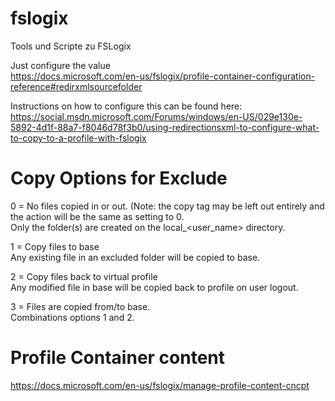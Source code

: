 # fslogix
Tools und Scripte zu FSLogix
  
Just configure the value  
https://docs.microsoft.com/en-us/fslogix/profile-container-configuration-reference#redirxmlsourcefolder
  
Instructions on how to configure this can be found here:  
https://social.msdn.microsoft.com/Forums/windows/en-US/029e130e-5892-4d1f-88a7-f8046d78f3b0/using-redirectionsxml-to-configure-what-to-copy-to-a-profile-with-fslogix

# Copy Options for Exclude
0 = No files copied in or out. (Note: the copy tag may be left out entirely and the action will be the same as setting to 0.  
Only the folder(s) are created on the local_<user_name> directory.  
  
1 = Copy files to base  
Any existing file in an excluded folder will be copied to base.  
  
2 = Copy files back to virtual profile  
Any modified file in base will be copied back to profile on user logout.  
  
3 = Files are copied from/to base.  
Combinations options 1 and 2.  
  
# Profile Container content  
https://docs.microsoft.com/en-us/fslogix/manage-profile-content-cncpt  
